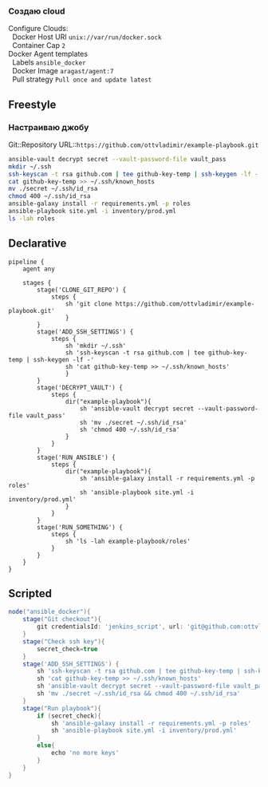 ### Создаю cloud
Configure Clouds:  
&nbsp;&nbsp;Docker Host URI `unix://var/run/docker.sock`  
&nbsp;&nbsp;Container Cap `2`  
Docker Agent templates  
&nbsp;&nbsp;Labels `ansible_docker`  
&nbsp;&nbsp;Docker Image `aragast/agent:7`  
&nbsp;&nbsp;Pull strategy `Pull once and update latest`
## Freestyle
### Настраиваю джобу
Git::Repository URL::`https://github.com/ottvladimir/example-playbook.git`
```bash
ansible-vault decrypt secret --vault-password-file vault_pass
mkdir ~/.ssh
ssh-keyscan -t rsa github.com | tee github-key-temp | ssh-keygen -lf -
cat github-key-temp >> ~/.ssh/known_hosts
mv ./secret ~/.ssh/id_rsa
chmod 400 ~/.ssh/id_rsa
ansible-galaxy install -r requirements.yml -p roles
ansible-playbook site.yml -i inventory/prod.yml
ls -lah roles
```
## Declarative
```Jenkinsfile
pipeline {
    agent any

    stages {
        stage('CLONE_GIT_REPO') {
            steps {
                sh 'git clone https://github.com/ottvladimir/example-playbook.git'
                }
        }
        stage('ADD_SSH_SETTINGS') {
            steps {
                sh 'mkdir ~/.ssh'
                sh 'ssh-keyscan -t rsa github.com | tee github-key-temp | ssh-keygen -lf -'
                sh 'cat github-key-temp >> ~/.ssh/known_hosts'
                }
        }
        stage('DECRYPT_VAULT') {
            steps {
                dir("example-playbook"){
                    sh 'ansible-vault decrypt secret --vault-password-file vault_pass'
                    sh 'mv ./secret ~/.ssh/id_rsa'
                    sh 'chmod 400 ~/.ssh/id_rsa'
                }
            }
        }
        stage('RUN_ANSIBLE') {
            steps {
                dir("example-playbook"){
                    sh 'ansible-galaxy install -r requirements.yml -p roles'
                    sh 'ansible-playbook site.yml -i inventory/prod.yml'
                }
            }
        }
        stage('RUN_SOMETHING') {
            steps {
                sh 'ls -lah example-playbook/roles'
            }
        }    
    }
}
```
## Scripted 
```groovy
node("ansible_docker"){
    stage("Git checkout"){
        git credentialsId: 'jenkins_script', url: 'git@github.com:ottvladimir/example-playbook.git'
    }
    stage("Check ssh key"){
        secret_check=true
    }
    stage('ADD_SSH_SETTINGS') {
        sh 'ssh-keyscan -t rsa github.com | tee github-key-temp | ssh-keygen -lf -'
        sh 'cat github-key-temp >> ~/.ssh/known_hosts'
        sh 'ansible-vault decrypt secret --vault-password-file vault_pass'
        sh 'mv ./secret ~/.ssh/id_rsa && chmod 400 ~/.ssh/id_rsa'
    }
    stage("Run playbook"){
        if (secret_check){
            sh 'ansible-galaxy install -r requirements.yml -p roles'
            sh 'ansible-playbook site.yml -i inventory/prod.yml'
        }
        else{
            echo 'no more keys'
        }
    }
}
```
